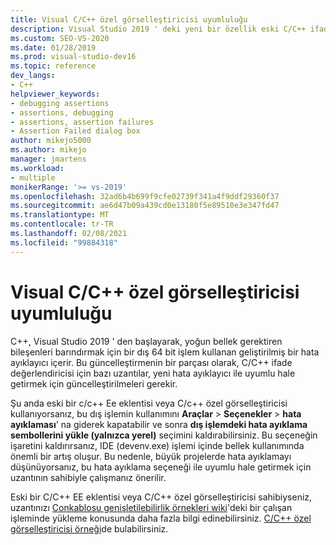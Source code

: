 ```yaml
---
title: Visual C/C++ özel görselleştiricisi uyumluluğu
description: Visual Studio 2019 ' deki yeni bir özellik eski C/C++ ifade değerlendirici eklentileri ve özel Görselleştiriciler ile uyumlu olmayabilir. Ayrıntılar için bu makaleye bakın.
ms.custom: SEO-VS-2020
ms.date: 01/28/2019
ms.prod: visual-studio-dev16
ms.topic: reference
dev_langs:
- C++
helpviewer_keywords:
- debugging assertions
- assertions, debugging
- assertions, assertion failures
- Assertion Failed dialog box
author: mikejo5000
ms.author: mikejo
manager: jmartens
ms.workload:
- multiple
monikerRange: '>= vs-2019'
ms.openlocfilehash: 32ad6b4b699f9cfe02739f341a4f9ddf29360f37
ms.sourcegitcommit: ae6d47b09a439cd0e13180f5e89510e3e347fd47
ms.translationtype: MT
ms.contentlocale: tr-TR
ms.lasthandoff: 02/08/2021
ms.locfileid: "99884318"
---
```

# <a name="visual-cc-custom-visualizer-compatibility"></a>Visual C/C++ özel görselleştiricisi uyumluluğu

C++, Visual Studio 2019 ' den başlayarak, yoğun bellek gerektiren bileşenleri barındırmak için bir dış 64 bit işlem kullanan geliştirilmiş bir hata ayıklayıcı içerir. Bu güncelleştirmenin bir parçası olarak, C/C++ ifade değerlendiricisi için bazı uzantılar, yeni hata ayıklayıcı ile uyumlu hale getirmek için güncelleştirilmeleri gerekir.

Şu anda eski bir c/c++ Ee eklentisi veya C/c++ özel görselleştiricisi kullanıyorsanız, bu dış işlemin kullanımını **Araçlar**  >  **Seçenekler**  >  **hata ayıklaması**' na giderek kapatabilir ve sonra **dış işlemdeki hata ayıklama sembollerini yükle (yalnızca yerel)** seçimini kaldırabilirsiniz. Bu seçeneğin işaretini kaldırırsanız, IDE (devenv.exe) işlemi içinde bellek kullanımında önemli bir artış oluşur. Bu nedenle, büyük projelerde hata ayıklamayı düşünüyorsanız, bu hata ayıklama seçeneği ile uyumlu hale getirmek için uzantının sahibiyle çalışmanız önerilir.

Eski bir C/C++ EE eklentisi veya C/C++ özel görselleştiricisi sahibiyseniz, uzantınızı [Conkablosu genişletilebilirlik örnekleri wiki](https://github.com/Microsoft/ConcordExtensibilitySamples/wiki/Worker-Process-Remoting)'deki bir çalışan işleminde yükleme konusunda daha fazla bilgi edinebilirsiniz. [C/C++ özel görselleştiricisi örneği](https://github.com/Microsoft/ConcordExtensibilitySamples/tree/master/CppCustomVisualizer)de bulabilirsiniz.